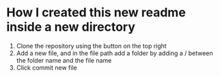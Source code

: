 # How I created this new readme inside a new directory
1. Clone the repository using the button on the top right
2. Add a new file, and in the file path add a folder by adding a / between the folder name and the file name
3. Click commit new file
